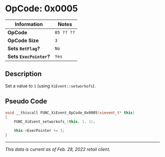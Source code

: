 # OpCode: 0x0005

| Information               | Notes |
|---                        |---    |
| **OpCode**                | `05 ?? ??` |
| **OpCode Size**           | `3`   |
| **Sets `RetFlag`?**       | `No`  |
| **Sets `ExecPointer`?**   | `Yes` |

## Description

Set a value to `1` (using `XiEvent::setworkofs`).

## Pseudo Code

```cpp
void __thiscall FUNC_XiEvent_OpCode_0x0005(xievent_t* this)
{
    FUNC_XiEvent_setworkofs_(this, 1, 1);

    this->ExecPointer += 3;
}
```

---

_This data is current as of Feb. 28, 2022 retail client._